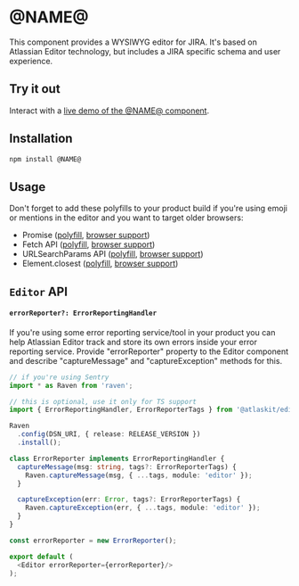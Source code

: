 # @NAME@

This component provides a WYSIWYG editor for JIRA. It's based on Atlassian Editor technology, but includes a JIRA specific
schema and user experience.

## Try it out

Interact with a [live demo of the @NAME@ component](https://aui-cdn.atlassian.com/atlaskit/stories/@NAME@/@VERSION@/).


## Installation

```sh
npm install @NAME@
```

## Usage

Don't forget to add these polyfills to your product build if you're using emoji or mentions in the editor and you want to target older browsers:

 * Promise ([polyfill](https://www.npmjs.com/package/es6-promise), [browser support](http://caniuse.com/#feat=promises))
 * Fetch API ([polyfill](https://www.npmjs.com/package/whatwg-fetch), [browser support](http://caniuse.com/#feat=fetch))
 * URLSearchParams API ([polyfill](https://www.npmjs.com/package/url-search-params), [browser support](http://caniuse.com/#feat=urlsearchparams))
 * Element.closest ([polyfill](https://www.npmjs.com/package/element-closest), [browser support](http://caniuse.com/#feat=element-closest))

## `Editor` API

#### `errorReporter?: ErrorReportingHandler`

If you're using some error reporting service/tool in your product you can help Atlassian Editor track and store its own errors inside your error reporting service. Provide "errorReporter" property to the Editor component and describe "captureMessage" and "captureException" methods for this.

```typescript
// if you're using Sentry
import * as Raven from 'raven';

// this is optional, use it only for TS support
import { ErrorReportingHandler, ErrorReporterTags } from '@atlaskit/editor-core';

Raven
  .config(DSN_URI, { release: RELEASE_VERSION })
  .install();

class ErrorReporter implements ErrorReportingHandler {
  captureMessage(msg: string, tags?: ErrorReporterTags) {
    Raven.captureMessage(msg, { ...tags, module: 'editor' });
  }

  captureException(err: Error, tags?: ErrorReporterTags) {
    Raven.captureException(err, { ...tags, module: 'editor' });
  }
}

const errorReporter = new ErrorReporter();

export default (
  <Editor errorReporter={errorReporter}/>
);
```
